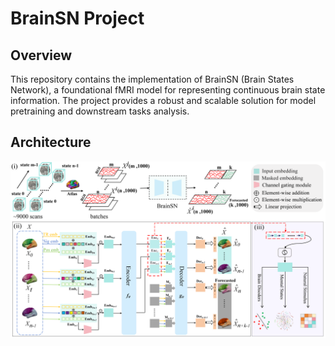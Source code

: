 # BrainSN Project
## Overview
This repository contains the implementation of BrainSN (Brain States Network), a foundational fMRI model for representing continuous brain state information. The project provides a robust and scalable solution for model pretraining and downstream tasks analysis.
## Architecture
![Framework](https://github.com/BBBBrain/BrainSN/blob/main/image/framework.png)

